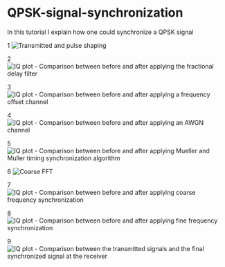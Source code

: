 # QPSK-signal-synchronization
In this tutorial I explain how one could synchronize a QPSK signal

1
![Transmitted and pulse shaping](https://user-images.githubusercontent.com/60748408/159170839-dd13ae0c-04a3-41d6-a170-c8ee0e74223b.jpg)

2
![IQ plot - Comparison between before and after applying the fractional delay filter](https://user-images.githubusercontent.com/60748408/159170856-f98c3bad-7166-42b1-b77e-f927e54baecb.jpg)


3
![IQ plot - Comparison between before and after applying a frequency offset channel](https://user-images.githubusercontent.com/60748408/159170857-4c8b4707-c0f3-4bf1-b2b9-954daeca6a22.jpg)

4
![IQ plot - Comparison between before and after applying an AWGN channel](https://user-images.githubusercontent.com/60748408/159170862-301ee98b-886a-4027-9275-d7dc63758ae4.jpg)

5
![IQ plot - Comparison between before and after applying Mueller and Muller timing synchronization algorithm](https://user-images.githubusercontent.com/60748408/159170863-a67b9677-ac84-4893-b957-4ff261d39661.jpg)

6
![Coarse FFT](https://user-images.githubusercontent.com/60748408/159170866-007ecf13-98df-4e98-b2ad-433f79049796.jpg)

7
![IQ plot - Comparison between before and after applying coarse frequency synchronization](https://user-images.githubusercontent.com/60748408/159170868-51f3c95e-0a5f-4fbc-8c91-16c078287225.jpg)

8
![IQ plot - Comparison between before and after applying fine frequency synchronization](https://user-images.githubusercontent.com/60748408/159170872-a4007193-9fcb-4887-86fa-a8e0fd67b502.jpg)

9
![IQ plot - Comparison between the transmitted signals and the final synchronized signal at the receiver](https://user-images.githubusercontent.com/60748408/159170874-46f9da0e-fc50-40d5-97c8-08e6a2791c8f.jpg)
